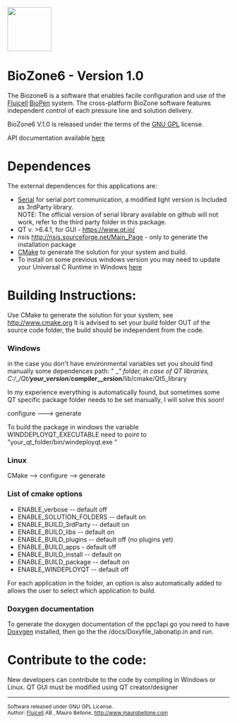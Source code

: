 <a href="http://fluicell.com/"><img src="https://github.com/bellonemauro/Labonatip2.0/blob/master/apps/Biopen_wizard/icons/fluicell_iconBIG.png"  width="100" height="100" /></a>

# BioZone6 - Version 1.0

The Biozone6 is a software that enables facile configuration and use of the <a href="http://fluicell.com/">Fluicell</a> <a href="http://fluicell.com/thebiopensystem/">BioPen</a> system. 
The cross-platform BioZone software features independent control of each pressure line and solution delivery.

BioZone6 V.1.0 is released under the terms of the <a href="https://www.gnu.org/licenses/gpl-3.0.en.html">GNU GPL</a> license. 

API documentation available <a href="https://bellonemauro.github.io/PPC1API-docs.io/">here</a>

# Dependences

The external dependences for this applications are:
  - <a href="https://github.com/wjwwood/serial">Serial</a> for serial port communication, a modified light version is Included as 3rdParty library. <br>
    NOTE: The official version of serial library available on github will not work, refer to the third party folder in this package.
  - QT  v. >6.4.1, for GUI - https://www.qt.io/
  - nsis http://nsis.sourceforge.net/Main_Page - only to generate the installation package
  - <a href="http://www.cmake.org">CMake</a> to generate the solution for your system and build. 
  - To install on some previous windows version you may need to update your Universal C Runtime in Windows <a href="https://support.microsoft.com/en-us/help/2999226/update-for-universal-c-runtime-in-windows">here</a>


# Building Instructions:

Use CMake to generate the solution for your system, see http://www.cmake.org
It is advised to set your build folder OUT of the source code folder, the build should be independent from the code. 


### Windows 
in the case you don't have environmental variables set you should find manually some dependences path:
" \__\" folder, in case of QT libraries, C:/___/Qt/__your_version___/__compiler__ersion__/lib/cmake/Qt5_library 

In my experience everything is automatically found, but sometimes some QT specific package folder needs to be set manually, I will solve this soon! 

configure --->  generate

To build the package in windows the variable WINDDEPLOYQT_EXECUTABLE need to point to "your_qt_folder/bin/windeployqt.exe "

### Linux 

CMake --> configure --> generate 

### List of cmake options 

 - ENABLE_verbose    -- default off
 - ENABLE_SOLUTION_FOLDERS  -- default on
 - ENABLE_BUILD_3rdParty  -- default on 
 - ENABLE_BUILD_libs  -- default on
 - ENABLE_BUILD_plugins -- default off (no plugins yet)
 - ENABLE_BUILD_apps  - default off
 - ENABLE_BUILD_install -- default on
 - ENABLE_BUILD_package -- default on
 - ENABLE_WINDEPLOYQT -- default off
 
For each application in the folder, an option is also automatically added to allows the user to select which application to build. 
 
### Doxygen documentation 

To generate the doxygen documentation of the ppc1api go you need to have <a href="http://www.stack.nl/~dimitri/doxygen/">Doxygen</a> installed, 
then go the the /docs/Doxyfile_labonatip.in and run. 
 


# Contribute to the code:

New developers can contribute to the code by compiling in Windows or Linux.
QT GUI must be modified using QT creator/designer



---------------------------------------------------------------------
<sup> Software released under GNU GPL License. <br>
Author: <a href="http://fluicell.com/">Fluicell</a> AB , Mauro Bellone, http://www.maurobellone.com <br> </sup>
